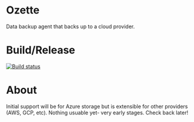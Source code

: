 # Ozette
Data backup agent that backs up to a cloud provider.

# Build/Release
[![Build status](https://ozette.visualstudio.com/ozette-project/_apis/build/status/ozette-project-CI)](https://ozette.visualstudio.com/ozette-project/_build/latest?definitionId=1)

# About
Initial support will be for Azure storage but is extensible for other providers (AWS, GCP, etc).
Nothing usuable yet- very early stages. Check back later!
